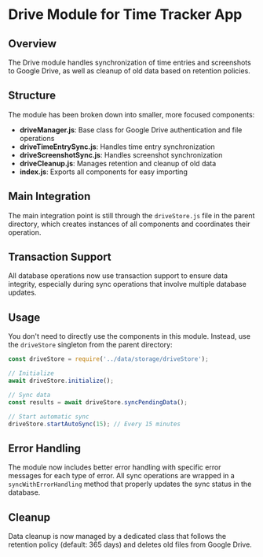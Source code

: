 # Drive Module for Time Tracker App

## Overview

The Drive module handles synchronization of time entries and screenshots to Google Drive, 
as well as cleanup of old data based on retention policies.

## Structure

The module has been broken down into smaller, more focused components:

- **driveManager.js**: Base class for Google Drive authentication and file operations
- **driveTimeEntrySync.js**: Handles time entry synchronization
- **driveScreenshotSync.js**: Handles screenshot synchronization
- **driveCleanup.js**: Manages retention and cleanup of old data
- **index.js**: Exports all components for easy importing

## Main Integration

The main integration point is still through the `driveStore.js` file in the parent directory, 
which creates instances of all components and coordinates their operation.

## Transaction Support

All database operations now use transaction support to ensure data integrity, 
especially during sync operations that involve multiple database updates.

## Usage

You don't need to directly use the components in this module. Instead, use the `driveStore` 
singleton from the parent directory:

```javascript
const driveStore = require('../data/storage/driveStore');

// Initialize
await driveStore.initialize();

// Sync data
const results = await driveStore.syncPendingData();

// Start automatic sync
driveStore.startAutoSync(15); // Every 15 minutes
```

## Error Handling

The module now includes better error handling with specific error messages for each type of error.
All sync operations are wrapped in a `syncWithErrorHandling` method that properly updates
the sync status in the database.

## Cleanup

Data cleanup is now managed by a dedicated class that follows the retention policy
(default: 365 days) and deletes old files from Google Drive.